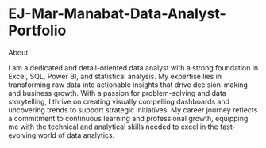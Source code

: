# EJ-Mar-Manabat-Data-Analyst-Portfolio

About 

I am a dedicated and detail-oriented data analyst with a strong foundation in Excel, SQL, Power BI, and statistical analysis. My expertise lies in transforming raw data into actionable insights that drive decision-making and business growth. With a passion for problem-solving and data storytelling, I thrive on creating visually compelling dashboards and uncovering trends to support strategic initiatives.
My career journey reflects a commitment to continuous learning and professional growth, equipping me with the technical and analytical skills needed to excel in the fast-evolving world of data analytics.

